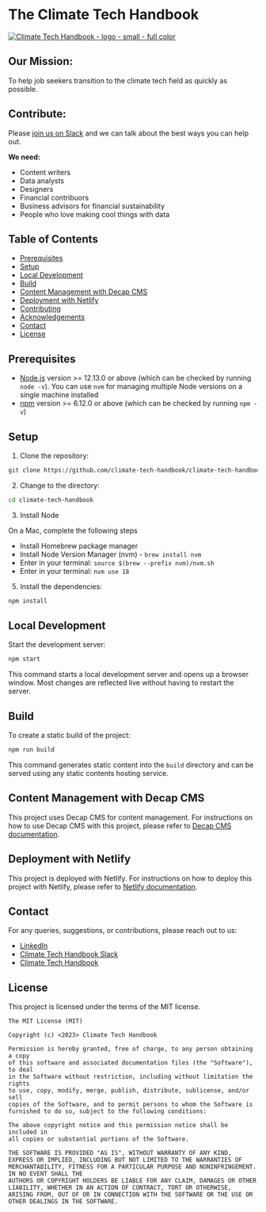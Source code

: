 # The Climate Tech Handbook

[![Climate Tech Handbook - logo - small - full color](https://user-images.githubusercontent.com/1459051/233495668-13a7bc63-28b2-444f-8827-765edb7bc0e8.png)](https://climatetechhandbook.com)

## Our Mission:

To help job seekers transition to the climate tech field as quickly as possible.

## Contribute:

Please [join us on Slack](https://chat.climatetechhandbook.com) and we can talk about the best ways you can help out.

**We need:**

- Content writers
- Data analysts
- Designers
- Financial contribuors
- Business advisors for financial sustainability
- People who love making cool things with data

## Table of Contents

- [Prerequisites](#prerequisites)
- [Setup](#setup)
- [Local Development](#local-development)
- [Build](#build)
- [Content Management with Decap CMS](#content-management-with-decap-cms)
- [Deployment with Netlify](#deployment-with-netlify)
- [Contributing](#contributing)
- [Acknowledgements](#acknowledgements)
- [Contact](#contact)
- [License](#license)

## Prerequisites

- [Node.js](https://nodejs.org/en/download/) version >= 12.13.0 or above (which can be checked by running `node -v`). You can use `nvm` for managing multiple Node versions on a single machine installed
- [npm](https://www.npmjs.com/get-npm) version >= 6.12.0 or above (which can be checked by running `npm -v`)

## Setup

1. Clone the repository:

```bash
git clone https://github.com/climate-tech-handbook/climate-tech-handbook.git
```

2. Change to the directory:

```bash
cd climate-tech-handbook
```

3. Install Node

On a Mac, complete the following steps
- Install Homebrew package manager
- Install Node Version Manager (nvm) - `brew install nvm`
- Enter in your terminal: `source $(brew --prefix nvm)/nvm.sh`
- Enter in your terminal: `nvm use 18`

5. Install the dependencies:

```bash
npm install
```

## Local Development

Start the development server:

```bash
npm start
```

This command starts a local development server and opens up a browser window. Most changes are reflected live without having to restart the server.

## Build

To create a static build of the project:

```bash
npm run build
```

This command generates static content into the `build` directory and can be served using any static contents hosting service.

## Content Management with Decap CMS

This project uses Decap CMS for content management. For instructions on how to use Decap CMS with this project, please refer to [Decap CMS documentation](https://www.decapcms.com/docs).

## Deployment with Netlify

This project is deployed with Netlify. For instructions on how to deploy this project with Netlify, please refer to [Netlify documentation](https://docs.netlify.com/).

## Contact

For any queries, suggestions, or contributions, please reach out to us:

- [LinkedIn](https://www.linkedin.com/company/climate-tech-handbook/)
- [Climate Tech Handbook Slack](https://chat.climatetechhandbook.com)
- [Climate Tech Handbook](https://www.climatetechhandbook.com/)

## License

This project is licensed under the terms of the MIT license.

```License
The MIT License (MIT)

Copyright (c) <2023> Climate Tech Handbook

Permission is hereby granted, free of charge, to any person obtaining a copy
of this software and associated documentation files (the "Software"), to deal
in the Software without restriction, including without limitation the rights
to use, copy, modify, merge, publish, distribute, sublicense, and/or sell
copies of the Software, and to permit persons to whom the Software is
furnished to do so, subject to the following conditions:

The above copyright notice and this permission notice shall be included in
all copies or substantial portions of the Software.

THE SOFTWARE IS PROVIDED "AS IS", WITHOUT WARRANTY OF ANY KIND, EXPRESS OR IMPLIED, INCLUDING BUT NOT LIMITED TO THE WARRANTIES OF MERCHANTABILITY, FITNESS FOR A PARTICULAR PURPOSE AND NONINFRINGEMENT. IN NO EVENT SHALL THE
AUTHORS OR COPYRIGHT HOLDERS BE LIABLE FOR ANY CLAIM, DAMAGES OR OTHER LIABILITY, WHETHER IN AN ACTION OF CONTRACT, TORT OR OTHERWISE, ARISING FROM, OUT OF OR IN CONNECTION WITH THE SOFTWARE OR THE USE OR OTHER DEALINGS IN THE SOFTWARE.
```
